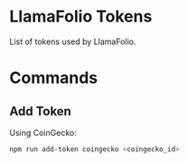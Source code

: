 # LlamaFolio Tokens

List of tokens used by LlamaFolio.

# Commands

## Add Token

Using CoinGecko:

```sh
npm run add-token coingecko <coingecko_id>
```
